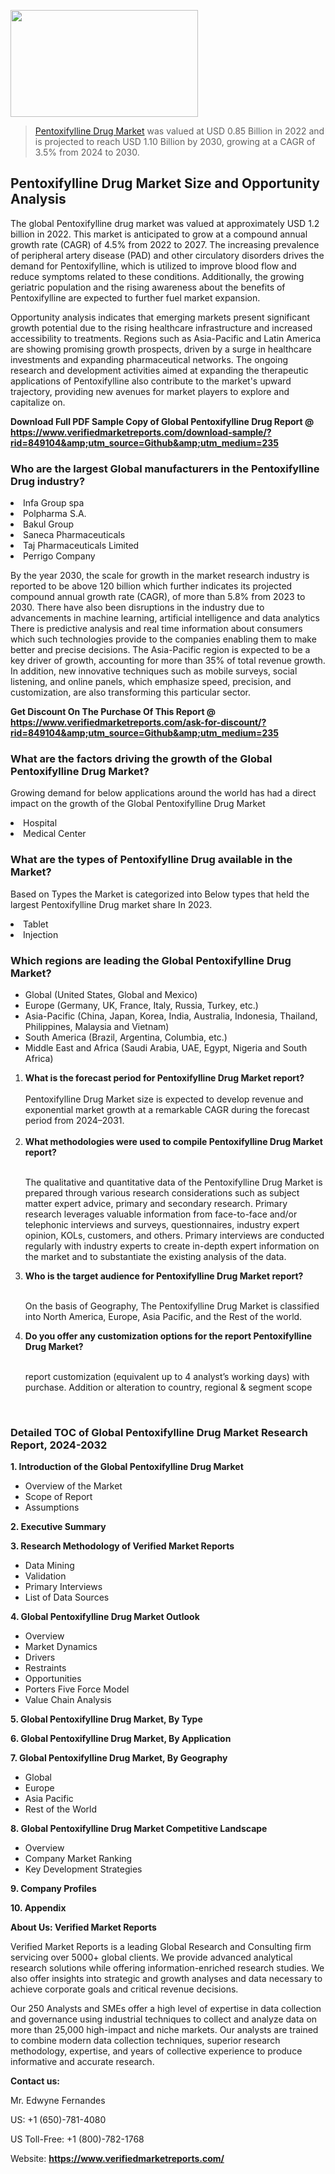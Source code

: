 <img src="https://ffe5etoiles.com/wp-content/uploads/2024/12/MST1-300x171.png" alt="" width="300" height="171" class="alignnone size-medium wp-image-20088" /><blockquote><p><p><a href="https://www.verifiedmarketreports.com/download-sample/?rid=849104&utm_source=Github&utm_medium=235" target="_blank">Pentoxifylline Drug Market</a> was valued at USD 0.85 Billion in 2022 and is projected to reach USD 1.10 Billion by 2030, growing at a CAGR of 3.5% from 2024 to 2030.</p></blockquote><p><h2>Pentoxifylline Drug Market Size and Opportunity Analysis</h2> <p>The global Pentoxifylline drug market was valued at approximately USD 1.2 billion in 2022. This market is anticipated to grow at a compound annual growth rate (CAGR) of 4.5% from 2022 to 2027. The increasing prevalence of peripheral artery disease (PAD) and other circulatory disorders drives the demand for Pentoxifylline, which is utilized to improve blood flow and reduce symptoms related to these conditions. Additionally, the growing geriatric population and the rising awareness about the benefits of Pentoxifylline are expected to further fuel market expansion.</p> <p>Opportunity analysis indicates that emerging markets present significant growth potential due to the rising healthcare infrastructure and increased accessibility to treatments. Regions such as Asia-Pacific and Latin America are showing promising growth prospects, driven by a surge in healthcare investments and expanding pharmaceutical networks. The ongoing research and development activities aimed at expanding the therapeutic applications of Pentoxifylline also contribute to the market's upward trajectory, providing new avenues for market players to explore and capitalize on.</p> </p><p class=""><strong>Download Full PDF Sample Copy of Global Pentoxifylline Drug Report @ <a href="https://www.verifiedmarketreports.com/download-sample/?rid=849104&amp;utm_source=Github&amp;utm_medium=235" target="_blank">https://www.verifiedmarketreports.com/download-sample/?rid=849104&amp;utm_source=Github&amp;utm_medium=235</a></strong></p><h3 id="" class="">Who are the largest Global manufacturers in the Pentoxifylline Drug industry?</h3><p><li>Infa Group spa</li><li> Polpharma S.A.</li><li> Bakul Group</li><li> Saneca Pharmaceuticals</li><li> Taj Pharmaceuticals Limited</li><li> Perrigo Company</li></p><div class=""><div class="" dir="" data-message-author-role="" data-message-id="" data-message-model-slug=""><div class=""><div class=""><div class=""><div class="" dir="" data-message-author-role="" data-message-id="" data-message-model-slug=""><div class=""><div class=""><p>By the year 2030, the scale for growth in the market research industry is reported to be above 120 billion which further indicates its projected compound annual growth rate (CAGR), of more than 5.8% from 2023 to 2030. There have also been disruptions in the industry due to advancements in machine learning, artificial intelligence and data analytics There is predictive analysis and real time information about consumers which such technologies provide to the companies enabling them to make better and precise decisions. The Asia-Pacific region is expected to be a key driver of growth, accounting for more than 35% of total revenue growth. In addition, new innovative techniques such as mobile surveys, social listening, and online panels, which emphasize speed, precision, and customization, are also transforming this particular sector.</p><p><strong>Get Discount On The Purchase Of This Report @&nbsp; <a href="https://www.verifiedmarketreports.com/ask-for-discount/?rid=849104&amp;utm_source=Github&amp;utm_medium=235" target="_blank">https://www.verifiedmarketreports.com/ask-for-discount/?rid=849104&amp;utm_source=Github&amp;utm_medium=235</a></strong></p></div></div></div></div></div></div></div></div><h3 id="" class="">What are the factors driving the growth of the Global Pentoxifylline Drug Market?</h3><p id="" class="">Growing demand for below applications around the world has had a direct impact on the growth of the Global Pentoxifylline Drug Market</p><p id="" class=""><li>Hospital</li><li> Medical Center</li></p><h3 id="" class="">What are the types of Pentoxifylline Drug available in the Market?</h3><p id="" class="">Based on Types the Market is categorized into Below types that held the largest Pentoxifylline Drug market share In 2023.</p><p id="" class=""><li>Tablet</li><li> Injection</li></p><h3 id="" class="">Which regions are leading the Global Pentoxifylline Drug Market?</h3><ul><li>Global (United States, Global and Mexico)</li><li>Europe (Germany, UK, France, Italy, Russia, Turkey, etc.)</li><li>Asia-Pacific (China, Japan, Korea, India, Australia, Indonesia, Thailand, Philippines, Malaysia and Vietnam)</li><li>South America (Brazil, Argentina, Columbia, etc.)</li><li>Middle East and Africa (Saudi Arabia, UAE, Egypt, Nigeria and South Africa)</li></ul><p><ol><li><strong>What is the forecast period for Pentoxifylline Drug Market report?<br /></strong><br /><span data-sheets-root="1" data-sheets-value="{&quot;1&quot;:2,&quot;2&quot;:&quot;XXXX size is expected to develop revenue and exponential market growth at a remarkable CAGR during the forecast period from 2024&ndash;2030.&quot;}" data-sheets-userformat="{&quot;2&quot;:12674,&quot;4&quot;:{&quot;1&quot;:2,&quot;2&quot;:16776960},&quot;10&quot;:2,&quot;11&quot;:0,&quot;15&quot;:&quot;Arial&quot;,&quot;16&quot;:12}">Pentoxifylline Drug Market size is expected to develop revenue and exponential market growth at a remarkable CAGR during the forecast period from 2024&ndash;2031.</span><br /><br /></li><li><strong>What methodologies were used to compile Pentoxifylline Drug Market report?<br /><br /></strong><p>The qualitative and quantitative data of the&nbsp;Pentoxifylline Drug Market is prepared through various research considerations such as subject matter expert advice, primary and secondary research. Primary research leverages valuable information from face-to-face and/or telephonic interviews and surveys, questionnaires, industry expert opinion, KOLs, customers, and others. Primary interviews are conducted regularly with industry experts to create in-depth expert information on the market and to substantiate the existing analysis of the data.&nbsp;</p></li><li><strong>Who is the target audience for Pentoxifylline Drug Market report?<br /><br /></strong><p>On the basis of Geography, The&nbsp;Pentoxifylline Drug Market is classified into North America, Europe, Asia Pacific, and the Rest of the world.</p></li><li><strong>Do you offer any customization options for the report Pentoxifylline Drug Market?<br /><br /></strong><p>report customization (equivalent up to 4 analyst&rsquo;s working days) with purchase. Addition or alteration to country, regional &amp; segment scope</p><p>&nbsp;</p></li></ol></p><h3 id="" class="">Detailed TOC of Global Pentoxifylline Drug Market Research Report, 2024-2032</h3><p id="" class=""><strong>1. Introduction of the Global Pentoxifylline Drug Market</strong></p><ul><li>Overview of the Market</li><li>Scope of Report</li><li>Assumptions</li></ul><p id="" class=""><strong>2. Executive Summary</strong></p><p id="" class=""><strong>3. Research Methodology of&nbsp;Verified Market Reports</strong></p><ul><li>Data Mining</li><li>Validation</li><li>Primary Interviews</li><li>List of Data Sources</li></ul><p id="" class=""><strong>4. Global Pentoxifylline Drug Market Outlook</strong></p><ul><li>Overview</li><li>Market Dynamics</li><li>Drivers</li><li>Restraints</li><li>Opportunities</li><li>Porters Five Force Model</li><li>Value Chain Analysis</li></ul><p id="" class=""><strong>5. Global Pentoxifylline Drug Market, By&nbsp;Type</strong></p><p id="" class=""><strong>6. Global Pentoxifylline Drug Market, By Application</strong></p><p id="" class=""><strong>7. Global Pentoxifylline Drug Market, By Geography</strong></p><ul><li>Global</li><li>Europe</li><li>Asia Pacific</li><li>Rest of the World</li></ul><p id="" class=""><strong>8. Global Pentoxifylline Drug Market Competitive Landscape</strong></p><ul><li>Overview</li><li>Company Market Ranking</li><li>Key Development Strategies</li></ul><p id="" class=""><strong>9. Company Profiles</strong></p><p id="" class=""><strong>10. Appendix</strong></p><p id="" class=""><strong>About Us: Verified Market Reports</strong></p><p id="" class="">Verified Market Reports is a leading Global Research and Consulting firm servicing over 5000+ global clients. We provide advanced analytical research solutions while offering information-enriched research studies. We also offer insights into strategic and growth analyses and data necessary to achieve corporate goals and critical revenue decisions.</p><p id="" class="">Our 250 Analysts and SMEs offer a high level of expertise in data collection and governance using industrial techniques to collect and analyze data on more than 25,000 high-impact and niche markets. Our analysts are trained to combine modern data collection techniques, superior research methodology, expertise, and years of collective experience to produce informative and accurate research.</p><p id="" class=""><strong>Contact us:</strong></p><p id="" class="">Mr. Edwyne Fernandes</p><p id="" class="">US: +1 (650)-781-4080</p><p id="" class="">US Toll-Free: +1 (800)-782-1768</p><p id="" class="">Website: <a target="" data-test-app-aware-link=""><strong>https://www.verifiedmarketreports.com/</strong></a></p>
